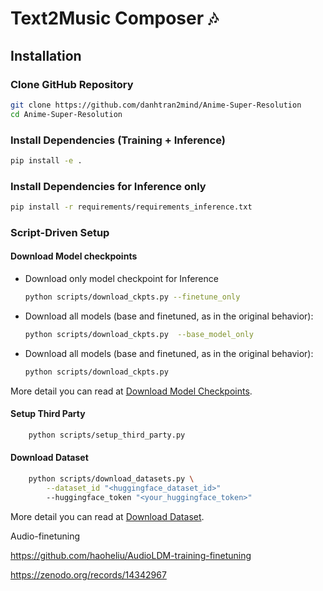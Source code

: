 # Text2Music Composer 🎶








## Installation
### Clone GitHub Repository
```bash
git clone https://github.com/danhtran2mind/Anime-Super-Resolution
cd Anime-Super-Resolution
```
### Install Dependencies (Training + Inference)
```bash
pip install -e .
```
### Install Dependencies for Inference only
```bash
pip install -r requirements/requirements_inference.txt
```
### Script-Driven Setup

#### Download Model checkpoints

- Download only model checkpoint for Inference
    ```bash
    python scripts/download_ckpts.py --finetune_only
    ```

- Download all models (base and finetuned, as in the original behavior):
    ```bash
    python scripts/download_ckpts.py  --base_model_only
    ```
- Download all models (base and finetuned, as in the original behavior):
    ```bash
    python scripts/download_ckpts.py
    ```

More detail you can read at [Download Model Checkpoints](docs/scripts/download_model_ckpts.md).

#### Setup Third Party
```bash
    python scripts/setup_third_party.py
```

#### Download Dataset
```bash
    python scripts/download_datasets.py \
        --dataset_id "<huggingface_dataset_id>"
        --huggingface_token "<your_huggingface_token>"
```
More detail you can read at [Download Dataset](docs/scripts/download_dataset_doc.md).




Audio-finetuning

https://github.com/haoheliu/AudioLDM-training-finetuning

https://zenodo.org/records/14342967